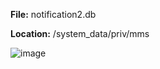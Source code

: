 **File:** notification2.db

**Location:** /system_data/priv/mms

![image](https://user-images.githubusercontent.com/98544186/195154810-37e26956-eaa7-409d-88aa-59aff3f3b501.png)



